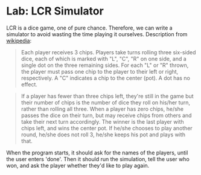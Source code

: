 
# Lab: LCR Simulator

LCR is a dice game, one of pure chance. Therefore, we can write a simulator to avoid wasting the time playing it ourselves. Description from [wikipedia](https://en.wikipedia.org/wiki/LCR_(dice_game)):


> Each player receives 3 chips. Players take turns rolling three six-sided dice, each of which is marked with "L", "C", "R" on one side, and a single dot on the three remaining sides. For each "L" or "R" thrown, the player must pass one chip to the player to their left or right, respectively. A "C" indicates a chip to the center (pot). A dot has no effect.

>If a player has fewer than three chips left, they're still in the game but their number of chips is the number of dice they roll on his/her turn, rather than rolling all three. When a player has zero chips, he/she passes the dice on their turn, but may receive chips from others and take their next turn accordingly. The winner is the last player with chips left, and wins the center pot. If he/she chooses to play another round, he/she does not roll 3, he/she keeps his pot and plays with that.

When the program starts, it should ask for the names of the players, until the user enters 'done'. Then it should run the simulation, tell the user who won, and ask the player whether they'd like to play again.
